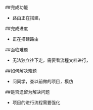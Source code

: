 ##完成功能  
  - 路由正在搭建，
  
##完成进度
 - 正在搭建路由

 ##面临难题
 - 无法独立往下走，需要看流程文档进行，
 
 ##如何解决难题
 - 问同学，查以前做的项目，模仿
 
 ##是否遗留为解决问题
 - 项目的进行流程需要强化
